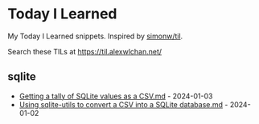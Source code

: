 # Today I Learned

My Today I Learned snippets. Inspired by [simonw/til](https://github.com/simonw/til).

Search these TILs at https://til.alexwlchan.net/

<!-- [[[cog
import frontmatter
import os
import re

import cog

for d in sorted(os.listdir(".")):
    if not os.path.isdir(d) or d.startswith("."):
        continue

    cog.outl(f"\n## {d}\n")

    entries = []

    for f in os.listdir(d):
        if not f.endswith(".md"):
            continue

        fm = frontmatter.load(os.path.join(d, f))

        entries.append((f, fm))

    for f, fm in sorted(entries, key=lambda e: e[1]['date'], reverse=True):
        date = fm['date'].split()[0]
        assert re.match(r'^[0-9]{4}-[0-9]{2}-[0-9]{2}$', date), f

        cog.outl(f'- <a href="https://github.com/alexwlchan/til/blob/main/{d}/{f}">{f}</a> - {date}')
]]]-->

## sqlite

- <a href="https://github.com/alexwlchan/til/blob/main/sqlite/Getting a tally of SQLite values as a CSV.md">Getting a tally of SQLite values as a CSV.md</a> - 2024-01-03
- <a href="https://github.com/alexwlchan/til/blob/main/sqlite/Using sqlite-utils to convert a CSV into a SQLite database.md">Using sqlite-utils to convert a CSV into a SQLite database.md</a> - 2024-01-02
<!-- [[[end]]] (checksum: 0740242c3e1ce97be6169e042ed746af) -->
